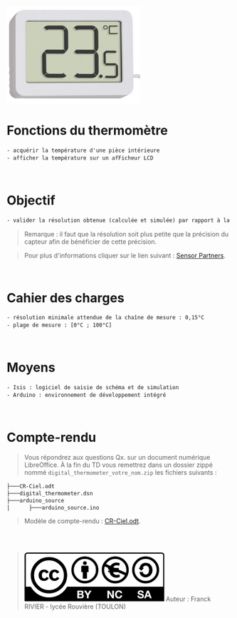 <br />

![digital thermometer](img/thermometre_digital.png)

# Fonctions du thermomètre
```txt
- acquérir la température d'une pièce intérieure
- afficher la température sur un afFicheur LCD
```
<br />

# Objectif
```txt
- valider la résolution obtenue (calculée et simulée) par rapport à la précision du capteur.
```
> Remarque : il faut que la résolution soit plus petite que la précision du capteur afin de bénéficier de cette précision.

> Pour plus d'informations cliquer sur le lien suivant : <a href="https://sensorpartners.com/fr/base-de-connaissances/resolution-et-precision-des-capteurs/" target="_blank">Sensor Partners</a>.

<br />

# Cahier des charges
``` txt
- résolution minimale attendue de la chaîne de mesure : 0,15°C
- plage de mesure : [0°C ; 100°C]
```
<br />

# Moyens
```txt
- Isis : logiciel de saisie de schéma et de simulation
- Arduino : environnement de développement intégré
```
<br />

# Compte-rendu
> Vous répondrez aux questions Qx. sur un document numérique LibreOffice.
À la fin du TD vous remettrez dans un dossier zippé nommé `digital_thermometer_votre_nom.zip` les fichiers suivants :
```
├───CR-Ciel.odt
├───digital_thermometer.dsn      
├───arduino_source
│      ├───arduino_source.ino
```
> Modèle de compte-rendu : <a href="../files/CR-Ciel.odt" target="_blank">CR-Ciel.odt</a>.

<br />
<br />

> ![Creative Commons](img/cc-by-nc-sa.png)
Auteur : Franck RIVIER - lycée Rouvière (TOULON)